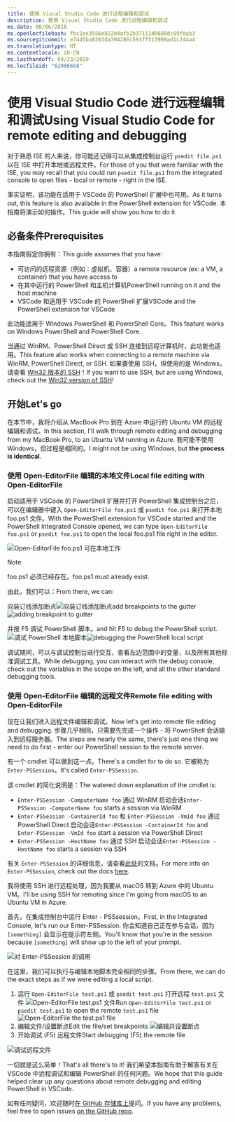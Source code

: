 ```yaml
---
title: 使用 Visual Studio Code 进行远程编辑和调试
description: 使用 Visual Studio Code 进行远程编辑和调试
ms.date: 08/06/2018
ms.openlocfilehash: fbc1ee3556e822b4afb2b37111d0688dc89fdab3
ms.sourcegitcommit: e7445ba8203da304286c591ff513900ad1c244a4
ms.translationtype: HT
ms.contentlocale: zh-CN
ms.lasthandoff: 04/23/2019
ms.locfileid: "62086658"
---
```

# <a name="using-visual-studio-code-for-remote-editing-and-debugging"></a><span data-ttu-id="fc528-103">使用 Visual Studio Code 进行远程编辑和调试</span><span class="sxs-lookup"><span data-stu-id="fc528-103">Using Visual Studio Code for remote editing and debugging</span></span>

<span data-ttu-id="fc528-104">对于熟悉 ISE 的人来说，你可能还记得可以从集成控制台运行 `psedit file.ps1` 以在 ISE 中打开本地或远程文件。</span><span class="sxs-lookup"><span data-stu-id="fc528-104">For those of you that were familiar with the ISE, you may recall that you could run `psedit file.ps1` from the integrated console to open files - local or remote - right in the ISE.</span></span>

<span data-ttu-id="fc528-105">事实证明，该功能在适用于 VSCode 的 PowerShell 扩展中也可用。</span><span class="sxs-lookup"><span data-stu-id="fc528-105">As it turns out, this feature is also available in the PowerShell extension for VSCode.</span></span> <span data-ttu-id="fc528-106">本指南将演示如何操作。</span><span class="sxs-lookup"><span data-stu-id="fc528-106">This guide will show you how to do it.</span></span>

## <a name="prerequisites"></a><span data-ttu-id="fc528-107">必备条件</span><span class="sxs-lookup"><span data-stu-id="fc528-107">Prerequisites</span></span>

<span data-ttu-id="fc528-108">本指南假定你拥有：</span><span class="sxs-lookup"><span data-stu-id="fc528-108">This guide assumes that you have:</span></span>

- <span data-ttu-id="fc528-109">可访问的远程资源（例如：虚拟机、容器）</span><span class="sxs-lookup"><span data-stu-id="fc528-109">a remote resource (ex: a VM, a container) that you have access to</span></span>
- <span data-ttu-id="fc528-110">在其中运行的 PowerShell 和主机计算机</span><span class="sxs-lookup"><span data-stu-id="fc528-110">PowerShell running on it and the host machine</span></span>
- <span data-ttu-id="fc528-111">VSCode 和适用于 VSCode 的 PowerShell 扩展</span><span class="sxs-lookup"><span data-stu-id="fc528-111">VSCode and the PowerShell extension for VSCode</span></span>

<span data-ttu-id="fc528-112">此功能适用于 Windows PowerShell 和 PowerShell Core。</span><span class="sxs-lookup"><span data-stu-id="fc528-112">This feature works on Windows PowerShell and PowerShell Core.</span></span>

<span data-ttu-id="fc528-113">当通过 WinRM、PowerShell Direct 或 SSH 连接到远程计算机时，此功能也适用。</span><span class="sxs-lookup"><span data-stu-id="fc528-113">This feature also works when connecting to a remote machine via WinRM, PowerShell Direct, or SSH.</span></span> <span data-ttu-id="fc528-114">如果要使用 SSH，但使用的是 Windows，请查看 [Win32 版本的 SSH](https://github.com/PowerShell/Win32-OpenSSH)！</span><span class="sxs-lookup"><span data-stu-id="fc528-114">If you want to use SSH, but are using Windows, check out the [Win32 version of SSH](https://github.com/PowerShell/Win32-OpenSSH)!</span></span>

## <a name="lets-go"></a><span data-ttu-id="fc528-115">开始</span><span class="sxs-lookup"><span data-stu-id="fc528-115">Let's go</span></span>

<span data-ttu-id="fc528-116">在本节中，我将介绍从 MacBook Pro 到在 Azure 中运行的 Ubuntu VM 的远程编辑和调试。</span><span class="sxs-lookup"><span data-stu-id="fc528-116">In this section, I'll walk through remote editing and debugging from my MacBook Pro, to an Ubuntu VM running in Azure.</span></span> <span data-ttu-id="fc528-117">我可能不使用 Windows，但过程是相同的。</span><span class="sxs-lookup"><span data-stu-id="fc528-117">I might not be using Windows, but **the process is identical**.</span></span>

### <a name="local-file-editing-with-open-editorfile"></a><span data-ttu-id="fc528-118">使用 Open-EditorFile 编辑的本地文件</span><span class="sxs-lookup"><span data-stu-id="fc528-118">Local file editing with Open-EditorFile</span></span>

<span data-ttu-id="fc528-119">启动适用于 VSCode 的 PowerShell 扩展并打开 PowerShell 集成控制台之后，可以在编辑器中键入 `Open-EditorFile foo.ps1` 或 `psedit foo.ps1` 来打开本地 foo.ps1 文件。</span><span class="sxs-lookup"><span data-stu-id="fc528-119">With the PowerShell extension for VSCode started and the PowerShell Integrated Console opened, we can type `Open-EditorFile foo.ps1` or `psedit foo.ps1` to open the local foo.ps1 file right in the editor.</span></span>

![Open-EditorFile foo.ps1 可在本地工作](https://user-images.githubusercontent.com/2644648/34895897-7c2c46ac-f79c-11e7-9410-a252aff52f13.png)

>[!NOTE]
> <span data-ttu-id="fc528-121">foo.ps1 必须已经存在。</span><span class="sxs-lookup"><span data-stu-id="fc528-121">foo.ps1 must already exist.</span></span>

<span data-ttu-id="fc528-122">由此，我们可以：</span><span class="sxs-lookup"><span data-stu-id="fc528-122">From there, we can:</span></span>

<span data-ttu-id="fc528-123">向装订线添加断点![向装订线添加断点](https://user-images.githubusercontent.com/2644648/34895893-7bdc38e2-f79c-11e7-8026-8ad53f9a1bad.png)</span><span class="sxs-lookup"><span data-stu-id="fc528-123">add breakpoints to the gutter ![adding breakpoint to gutter](https://user-images.githubusercontent.com/2644648/34895893-7bdc38e2-f79c-11e7-8026-8ad53f9a1bad.png)</span></span>

<span data-ttu-id="fc528-124">并按 F5 调试 PowerShell 脚本。</span><span class="sxs-lookup"><span data-stu-id="fc528-124">and hit F5 to debug the PowerShell script.</span></span>
<span data-ttu-id="fc528-125">![调试 PowerShell 本地脚本](https://user-images.githubusercontent.com/2644648/34895894-7bedb874-f79c-11e7-9180-7e0dc2d02af8.png)</span><span class="sxs-lookup"><span data-stu-id="fc528-125">![debugging the PowerShell local script](https://user-images.githubusercontent.com/2644648/34895894-7bedb874-f79c-11e7-9180-7e0dc2d02af8.png)</span></span>

<span data-ttu-id="fc528-126">调试期间，可以与调试控制台进行交互，查看左边范围中的变量，以及所有其他标准调试工具。</span><span class="sxs-lookup"><span data-stu-id="fc528-126">While debugging, you can interact with the debug console, check out the variables in the scope on the left, and all the other standard debugging tools.</span></span>

### <a name="remote-file-editing-with-open-editorfile"></a><span data-ttu-id="fc528-127">使用 Open-EditorFile 编辑的远程文件</span><span class="sxs-lookup"><span data-stu-id="fc528-127">Remote file editing with Open-EditorFile</span></span>

<span data-ttu-id="fc528-128">现在让我们进入远程文件编辑和调试。</span><span class="sxs-lookup"><span data-stu-id="fc528-128">Now let's get into remote file editing and debugging.</span></span> <span data-ttu-id="fc528-129">步骤几乎相同，只需要先完成一个操作 - 将 PowerShell 会话输入到远程服务器。</span><span class="sxs-lookup"><span data-stu-id="fc528-129">The steps are nearly the same, there's just one thing we need to do first - enter our PowerShell session to the remote server.</span></span>

<span data-ttu-id="fc528-130">有一个 cmdlet 可以做到这一点。</span><span class="sxs-lookup"><span data-stu-id="fc528-130">There's a cmdlet for to do so.</span></span> <span data-ttu-id="fc528-131">它被称为 `Enter-PSSession`。</span><span class="sxs-lookup"><span data-stu-id="fc528-131">It's called `Enter-PSSession`.</span></span>

<span data-ttu-id="fc528-132">该 cmdlet 的简化说明是：</span><span class="sxs-lookup"><span data-stu-id="fc528-132">The watered down explanation of the cmdlet is:</span></span>

- <span data-ttu-id="fc528-133">`Enter-PSSession -ComputerName foo` 通过 WinRM 启动会话</span><span class="sxs-lookup"><span data-stu-id="fc528-133">`Enter-PSSession -ComputerName foo` starts a session via WinRM</span></span>
- <span data-ttu-id="fc528-134">`Enter-PSSession -ContainerId foo` 和 `Enter-PSSession -VmId foo` 通过 PowerShell Direct 启动会话</span><span class="sxs-lookup"><span data-stu-id="fc528-134">`Enter-PSSession -ContainerId foo` and `Enter-PSSession -VmId foo` start a session via PowerShell Direct</span></span>
- <span data-ttu-id="fc528-135">`Enter-PSSession -HostName foo` 通过 SSH 启动会话</span><span class="sxs-lookup"><span data-stu-id="fc528-135">`Enter-PSSession -HostName foo` starts a session via SSH</span></span>

<span data-ttu-id="fc528-136">有关 `Enter-PSSession` 的详细信息，请查看[此处](https://docs.microsoft.com/powershell/module/microsoft.powershell.core/enter-pssession?view=powershell-6)的文档。</span><span class="sxs-lookup"><span data-stu-id="fc528-136">For more info on `Enter-PSSession`, check out the docs [here](https://docs.microsoft.com/powershell/module/microsoft.powershell.core/enter-pssession?view=powershell-6).</span></span>

<span data-ttu-id="fc528-137">我将使用 SSH 进行远程处理，因为我要从 macOS 转到 Azure 中的 Ubuntu VM。</span><span class="sxs-lookup"><span data-stu-id="fc528-137">I'll be using SSH for remoting since I'm going from macOS to an Ubuntu VM in Azure.</span></span>

<span data-ttu-id="fc528-138">首先，在集成控制台中运行 Enter - PSSsession。</span><span class="sxs-lookup"><span data-stu-id="fc528-138">First, in the Integrated Console, let's run our Enter-PSSession.</span></span> <span data-ttu-id="fc528-139">你会知道自己正在参与会话，因为 `[something]` 会显示在提示符左侧。</span><span class="sxs-lookup"><span data-stu-id="fc528-139">You'll know that you're in the session because `[something]` will show up to the left of your prompt.</span></span>

![对 Enter-PSSession 的调用](https://user-images.githubusercontent.com/2644648/34895896-7c18e0bc-f79c-11e7-9b36-6f4bd0e9b0db.png)

<span data-ttu-id="fc528-141">在这里，我们可以执行与编辑本地脚本完全相同的步骤。</span><span class="sxs-lookup"><span data-stu-id="fc528-141">From there, we can do the exact steps as if we were editing a local script.</span></span>

1. <span data-ttu-id="fc528-142">运行 `Open-EditorFile test.ps1` 或 `psedit test.ps1` 打开远程 `test.ps1` 文件 ![Open-EditorFile test.ps1 文件](https://user-images.githubusercontent.com/2644648/34895898-7c3e6a12-f79c-11e7-8bdf-549b591ecbcb.png)</span><span class="sxs-lookup"><span data-stu-id="fc528-142">Run `Open-EditorFile test.ps1` or `psedit test.ps1` to open the remote `test.ps1` file ![Open-EditorFile the test.ps1 file](https://user-images.githubusercontent.com/2644648/34895898-7c3e6a12-f79c-11e7-8bdf-549b591ecbcb.png)</span></span>
2. <span data-ttu-id="fc528-143">编辑文件/设置断点</span><span class="sxs-lookup"><span data-stu-id="fc528-143">Edit the file/set breakpoints</span></span> ![编辑并设置断点](https://user-images.githubusercontent.com/2644648/34895892-7bb68246-f79c-11e7-8c0a-c2121773afbb.png)
3. <span data-ttu-id="fc528-145">开始调试 (F5) 远程文件</span><span class="sxs-lookup"><span data-stu-id="fc528-145">Start debugging (F5) the remote file</span></span>

![调试远程文件](https://user-images.githubusercontent.com/2644648/34895895-7c040782-f79c-11e7-93ea-47724fa5c10d.png)

<span data-ttu-id="fc528-147">一切就是这么简单！</span><span class="sxs-lookup"><span data-stu-id="fc528-147">That's all there's to it!</span></span> <span data-ttu-id="fc528-148">我们希望本指南有助于解答有关在 VSCode 中远程调试和编辑 PowerShell 的任何问题。</span><span class="sxs-lookup"><span data-stu-id="fc528-148">We hope that this guide helped clear up any questions about remote debugging and editing PowerShell in VSCode.</span></span>

<span data-ttu-id="fc528-149">如有任何疑问，欢迎随时[在 GitHub 存储库上](http://github.com/powershell/vscode-powershell)提问。</span><span class="sxs-lookup"><span data-stu-id="fc528-149">If you have any problems, feel free to open issues [on the GitHub repo](http://github.com/powershell/vscode-powershell).</span></span>
